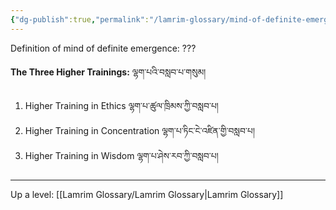 ```yaml
---
{"dg-publish":true,"permalink":"/lamrim-glossary/mind-of-definite-emergence-and-three-higher-trainings/"}
---
```


Definition of mind of definite emergence: ???

**The Three Higher Trainings:** ལྷག་པའི་བསླབ་པ་གསུམ།
1. Higher Training in Ethics ལྷག་པ་ཚུལ་ཁྲིམས་ཀྱི་བསླབ་པ།
2. Higher Training in Concentration ལྷག་པ་ཏིང་ངེ་འཛིན་གྱི་བསླབ་པ།
3. Higher Training in Wisdom ལྷག་པ་ཤེས་རབ་ཀྱི་བསླབ་པ།
---
Up a level: [[Lamrim Glossary/Lamrim Glossary\|Lamrim Glossary]]